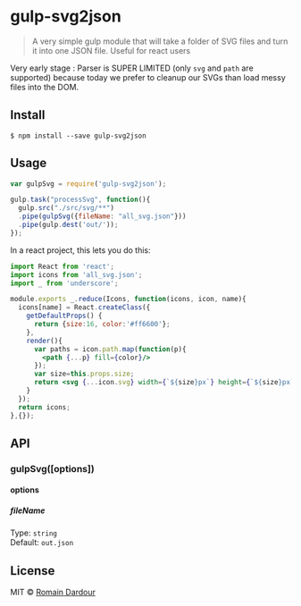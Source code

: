 # gulp-svg2json

> A very simple gulp module that will take a folder of SVG files and turn it into one JSON file. Useful for react users

Very early stage : Parser is SUPER LIMITED (only `svg` and `path` are supported) because today we prefer to cleanup our SVGs than load messy files into the DOM.

## Install

```
$ npm install --save gulp-svg2json
```


## Usage

```js
var gulpSvg = require('gulp-svg2json');

gulp.task("processSvg", function(){
  gulp.src("./src/svg/**")
  .pipe(gulpSvg({fileName: "all_svg.json"}))
  .pipe(gulp.dest('out/'));
});
```

In a react project, this lets you do this:

```jsx
import React from 'react';
import icons from 'all_svg.json';
import _ from 'underscore';

module.exports _.reduce(Icons, function(icons, icon, name){
  icons[name] = React.createClass({
    getDefaultProps() {
      return {size:16, color:'#ff6600'};
    },
    render(){
      var paths = icon.path.map(function(p){
        <path {...p} fill={color}/>
      });
      var size=this.props.size;
      return <svg {...icon.svg} width={`${size}px`} height={`${size}px`}>{paths}</svg>;
    }
  });
  return icons;
},{});
```


## API

### gulpSvg([options])

#### options

##### fileName

Type: `string`  
Default: `out.json`

## License

MIT © [Romain Dardour](http://hull.io)
